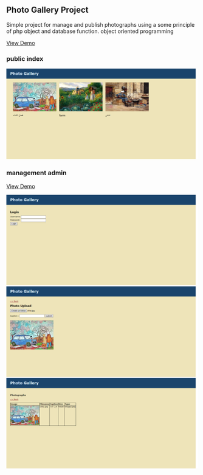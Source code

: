 
## Photo Gallery Project
Simple project for manage and publish photographs using a some principle of php object and database function.
object oriented programming

[View Demo](http://photographs.epizy.com)

###  public index
![image](https://github.com/davidlotfi/PHP-OOP-/blob/master/index_public.png)

### management admin
[View Demo](http://photographs.epizy.com/public/admin/login.php)

![image](https://github.com/davidlotfi/PHP-OOP-/blob/master/login.png)
![image](https://github.com/davidlotfi/PHP-OOP-/blob/master/upload.png)
![image](https://github.com/davidlotfi/PHP-OOP-/blob/master/list.png)


